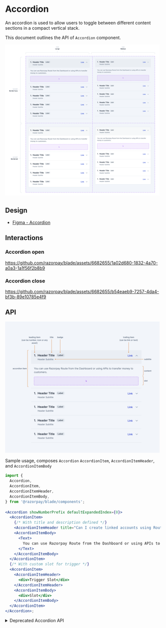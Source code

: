 # Accordion

An accordion is used to allow users to toggle between different content sections in a compact vertical stack.

This document outlines the API of `Accordion` component.

<img src="./accordion-thumbnail.png" width="500px" alt="" />

## Design

- [Figma - Accordion](https://www.figma.com/file/LSG77hEeVYDk7j7WV7OMJE/Blade-DSL---Components-Guideline?type=design&node-id=79-619941&t=Rcrabprdzrz7JdId-0)

## Interactions

### Accordion open

https://github.com/razorpay/blade/assets/6682655/1a02d680-1832-4a70-a0a3-1a1f56f2b8b9

### Accordion close

https://github.com/razorpay/blade/assets/6682655/b54eaeb9-7257-4da4-bf3b-89e10785e4f9

## API

<img src="./accordion-annotations.png" width="500px" alt="" />

Sample usage, composes `Accordion` `AccordionItem`, `AccordionItemHeader`, and `AccordionItemBody`

```jsx
import {
  Accordion,
  AccordionItem,
  AccordionItemHeader,
  AccordionItemBody,
} from '@razorpay/blade/components';

<Accordion showNumberPrefix defaultExpandedIndex={0}>
  <AccordionItem>
    {/* With title and description defined */}
    <AccordionItemHeader title="Can I create linked accounts using Route?" />
    <AccordionItemBody>
      <Text>
        You can use Razorpay Route from the Dashboard or using APIs to transfer money to customers.
      </Text>
    </AccordionItemBody>
  </AccordionItem>
  {/* With custom slot for trigger */}
  <AccordionItem>
    <AccordionItemHeader>
      <div>Trigger Slot</div>
    </AccordionItemHeader>
    <AccordionItemBody>
      <div>Slot</div>
    </AccordionItemBody>
  </AccordionItem>
</Accordion>;
```

<details>
<summary>Deprecated Accordion API</summary>

```jsx
import {
  Accordion,
  AccordionItem,
  AccordionItemHeader,
  AccordionItemBody,
} from '@razorpay/blade/components';

<Accordion showNumberPrefix defaultExpandedIndex={0}>
  <AccordionItem>
    {/* With title and description defined */}
    <AccordionItemHeader title="Can I create linked accounts using Route?" />
    <AccordionItemBody>
      <Text>
        You can use Razorpay Route from the Dashboard or using APIs to transfer money to customers.
      </Text>
    </AccordionItemBody>
  </AccordionItem>
  {/* With custom slot for trigger */}
  <AccordionItem>
    <AccordionItemHeader>
      <div>Trigger Slot</div>
    </AccordionItemHeader>
    <AccordionItemBody>
      <div>Slot</div>
    </AccordionItemBody>
  </AccordionItem>
</Accordion>;
```

<details>
<summary>Deprecated Accordion API</summary>

```jsx
import { Accordion, AccordionItem } from '@razorpay/blade';

<Accordion showNumberPrefix defaultExpandedIndex={0}>
  <AccordionItem
    title="Can I create linked accounts using Route?"
    description="You can use Razorpay Route from the Dashboard or using APIs to transfer money to customers."
  >
    <div>Slot</div>
  </AccordionItem>
  <AccordionItem title="How can I transfer money to customers?" description="Just use Razorpay" />
</Accordion>;
```

</details>

#### Diff between deprecated version and new version

1. AccordionItem accepts AccordionItemHeader and AccordionItemBody components now
2. `title`, `icon` props from AccordionItem will now be available on AccordionItemHeader
3. `description` prop is removed from AccordionItem. Consumers can use slot of AccordionBody as replacement
4. The JSX for body content goes inside AccordionItemBody

```diff
  <AccordionItem
-   title="Accordion Title"
-   icon={QRIcon}
-   description="Information inside Accordion"
  />

  ⬇️

  <AccordionItem>
    <AccordionItemHeader
+     title="Accordion Title"
+     icon={QRIcon}
    />
    <AccordionItemBody>
+     Information inside Accordion
    </AccordionItemBody>
  </AccordionItem>
```

### Accordion

| Prop                 | Type                    | Default       | Description                                                    | Required |
| -------------------- | ----------------------- | ------------- | -------------------------------------------------------------- | -------- |
| defaultExpandedIndex | `number`                | `undefined`   | Makes the passed item index expanded by default (uncontrolled) |          |
| expandedIndex        | `number`                | `undefined`   | Expands the passed index (controlled)                          |          |
| size                 | `large`, `medium`       | `large`       | Size of the Accordion                                          |          |
| variant              | `filled`, `transparent` | `transparent` | Visual variant of Accordion                                    |          |
| onExpandChange       | `function`              | `undefined`   | Callback for change in any item's expanded state               |          |
| showNumberPrefix     | `boolean`               | `false`       | Adds numeric index at the beginning of items                   |          |

> **Note**
>
> - Also includes layout based styling props
> - By default the accordion renders in all items collapsed state, at max only one item can be expanded at a time (design restriction)
> - `defaultExpandedIndex` can accept an accordion item index to render the accordion in an uncontrolled state
> - For using accordion in controlled state, use `expandedIndex` coupled with `onExpandChange`
> - `onExpandChange` callback signature `({ expandedIndex }) => {}`, `expandedIndex` represents the expanded item's index, if there are no expanded items it'll be `-1`

### AccordionItem

| Key                         | Type              | Default     | Description                                                                                                                                     | Required |
| --------------------------- | ----------------- | ----------- | ----------------------------------------------------------------------------------------------------------------------------------------------- | -------- |
| title (⚠️ deprecated)       | `string`          | `undefined` | Title text content                                                                                                                              |          |
| description (⚠️ deprecated) | `string`          | `undefined` | Body text content                                                                                                                               |          |
| icon (⚠️ deprecated)        | `IconComponent`   | `undefined` | Renders a Blade icon as title prefix (requires `showNumberPrefix={false}`)                                                                      |          |
| children                    | `React.ReactNode` | `undefined` | Accepts [`AccordionItemHeader`](#AccordionItemHeader) and [`AccordionItemBody`](#accordionitembody). Accepting other JSX elements is deprecated | ✅       |

#### AccordionItemHeader

| Key         | Type              | Default     | Description                                              | Required |
| ----------- | ----------------- | ----------- | -------------------------------------------------------- | -------- |
| title       | `string`          | `undefined` | Title text content                                       |          |
| subtitle    | `string`          | `undefined` | Subtitle text content                                    |          |
| titleSuffix | `React.ReactNode` | `undefined` | Suffix part of title. Mostly for Badge                   |          |
| description | `string`          | `undefined` | Body text content                                        |          |
| leading     | `React.ReactNode` | `undefined` | Leading Part of Header. Mostly for icon or prefix text   |          |
| trailing    | `React.ReactNode` | `undefined` | Trailing Part of Header. Mostly for action link / button |          |
| children    | `React.ReactNode` | `undefined` | Slot                                                     |          |

#### AccordionItemBody

| Key      | Type                        | Default     | Description | Required |
| -------- | --------------------------- | ----------- | ----------- | -------- |
| children | `React.ReactNode`, `string` | `undefined` | Slot        | ✅       |

## a11y

Web:

Follows the standard practices (aria expanded, controls, etc.) [ARIA guide](https://www.w3.org/WAI/ARIA/apg/patterns/accordion/), [example](https://www.w3.org/WAI/ARIA/apg/patterns/accordion/examples/accordion/#rps_label):

- <kbd>Enter</kbd> or <kbd>Space</kbd> can toggle accordion
- <kbd>Tab</kbd> key to cycle focus
- `aria-expanded` and `aria-controls` in the button trigger
- `aria-labelledby` and `role: region` in the content

Native:

- Some related properties from web will be applicable to native as well ([a11y guide](https://reactnative.dev/docs/accessibility))

## Usage

### With icons

<div align="center">
  <img src="./accordion-with-icons.png" width="400" alt="" />
</div>

```tsx
<Accordion defaultExpandedIndex={0}>
  <AccordionItem>
    <AccordionItemHeader title="How can I setup Route?" icon={SomeIcon} />
    <AccordionItemBody>
      <Text>
        You can use Razorpay Route from the Dashboard or using APIs to transfer money to customers.
      </Text>
    </AccordionItemBody>
  </AccordionItem>
  <AccordionItem>
    <AccordionItemHeader title="How can I setup QR Codes?" icon={QRCodeIcon} />
    <AccordionItemBody>
      <Text>Just use Razorpay</Text>
    </AccordionItemBody>
  </AccordionItem>
</Accordion>
```

### Controlled state

```tsx
const App = () => {
  const [index, setIndex] = useState(0);
  const onExpandChange = ({ expandedIndex }) => setIndex(expandedIndex);

  return (
    <Accordion expandedIndex={index} onExpandChange={onExpandChange}>
      <AccordionItem>
        <AccordionItemHeader title="How can I setup Route?" />
        <AccordionItemBody>
          You can use Razorpay Route from the Dashboard or using APIs to transfer money to
          customers.
        </AccordionItemBody>
      </AccordionItem>
      <AccordionItem>
        <AccordionItemHeader title="How can I setup QR Codes?" />
        <AccordionItemBody>Just use Razorpay</AccordionItemBody>
      </AccordionItem>
    </Accordion>
  );
};
```

#### With Individual Item

Individual Item Accordion is same as normal accordion but with one item only

```tsx
const App = () => {
  return (
    <Accordion variant="filled">
      <AccordionItem>
        <AccordionItemHeader title="How can I setup Route?" />
        <AccordionItemBody>
          You can use Razorpay Route from the Dashboard or using APIs to transfer money to
          customers.
        </AccordionItemBody>
      </AccordionItem>
    </Accordion>
  );
};
```

## Alternatives

- Instead of `expandedIndex`, `defaultExpandedIndex` considered `value`, `defaultValue`, however it doesn't co-relate well with how these APIs work in other components where they're mostly being used for user inputs (eg. in forms) and therefore termed values. On the other hand, accordion is mostly a presentational component and shouldn't be used for user inputs _(what do we treat as value in accordion)_.
- Instead of `expandedIndex`, `defaultExpandedIndex` on the root `Accordion` component, considered an approach to instead put relatable props such as `isExpanded`, `isDefaultExpanded` on the child `AccordionItem` component. However, with this, controlled usecase becomes tricky since we would still ideally want a single callback listener for `onExpandChange`:
  - if we put this `onExpandChange` at the root `Accordion`, we would still need some sort of `index` or value in the callback
  - if we put this `onExpandChange` on individual `AccordionItem` components, either a user would need to pass different callback handlers to each or we would need to pass an `index` or some value (same dilemma)
  - it's slightly inconvenient to have callback handlers and the expanded index value at different places (one at root and one at child)

### Alternate API for Custom Trigger

```jsx
<Accordion>
  <AccordionItem trigger={<div>Trigger SLOT</div>}>
    <div>Content SLOT</div>
  </AccordionItem>
</Accordion>
```

- Pros
  - Not breaking (similar to current API with additional prop `trigger`)
  - Does not require us to introduce AccordionItemHeader and AccordionItemBody
- Cons
  - Inconsistent with other API decisions of Blade
  - Inconsistent with implementations from other design systems

## Implementation notes

For SEO purposes the collapsed content can be hidden with CSS.

Behavior wise Accordion's interaction is similar to Radio / Checkbox _with slight differences_

Accordion shares the toggle interaction with Collapsible. We can create abstractions that work for both plus other components such as tabs, switch, etc. (different from this public API spec):

- Build accordion interaction on top of a base collapsible component
- A disclosure based hook (references - [Chakra](https://chakra-ui.com/docs/hooks/use-disclosure), [Mantine](https://mantine.dev/hooks/use-disclosure/), [Paste](https://paste.twilio.design/components/disclosure))

Find in page (automatically expanding the accordion if someone does <kbd>Cmd</kbd> + <kbd>F</kbd>) is a tricky feat, need to check feasibility and should be taken up as an enhancement (references - [blog by Anurag](https://dev.to/anuraghazra/thoughts-on-find-in-page-with-custom-accordion-elements-5573), [`hidden="until-found"`](https://github.com/WICG/display-locking/blob/main/explainers/hidden-content-explainer.md)).

## Open questions

- **Q1.** Is the deviation in props and using index for controlled state a fine tradeoff? Please post alternatives with usecase and rationale otherwise.
  - **Ans:** Yes.
- **Q2.** `AccordionItemHeader` vs `AccordionItemHeader` vs `AccordionItemControl`
  - **Ans:** `AccordionItemHeader`
- **Q3.** [Proposed API](#api) vs [Alternate API](#alternate-api-for-custom-trigger)
  - **Ans:** Proposed API with deprecations for earlier API
- **Q4.** `variant="bordered | borderless"` vs `variant="filled | transparent"`
  - **Ans:** We're going with `filled | transparent`

## References

Prior art:

- [Chakra](https://chakra-ui.com/docs/components/accordion/usage)
- [Mantine](https://mantine.dev/core/accordion/)
- [Reshaped](https://reshaped.so/content/docs/utilities/accordion)
- [Polaris](https://polaris.shopify.com/components/utilities/collapsible)
- [MUI](https://mui.com/material-ui/react-accordion)
- [Paste](https://paste.twilio.design/components/disclosure#api)
- [`react-native-collapsible`](https://github.com/oblador/react-native-collapsible)
